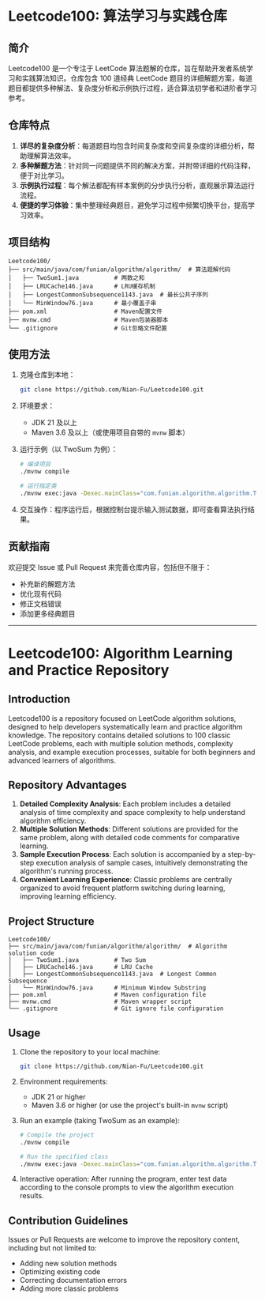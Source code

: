 # Leetcode100: 算法学习与实践仓库

## 简介

Leetcode100 是一个专注于 LeetCode 算法题解的仓库，旨在帮助开发者系统学习和实践算法知识。仓库包含 100 道经典 LeetCode 题目的详细解题方案，每道题目都提供多种解法、复杂度分析和示例执行过程，适合算法初学者和进阶者学习参考。

## 仓库特点

1. **详尽的复杂度分析**：每道题目均包含时间复杂度和空间复杂度的详细分析，帮助理解算法效率。
2. **多种解题方法**：针对同一问题提供不同的解决方案，并附带详细的代码注释，便于对比学习。
3. **示例执行过程**：每个解法都配有样本案例的分步执行分析，直观展示算法运行流程。
4. **便捷的学习体验**：集中整理经典题目，避免学习过程中频繁切换平台，提高学习效率。

## 项目结构

```
Leetcode100/
├── src/main/java/com/funian/algorithm/algorithm/  # 算法题解代码
│   ├── TwoSum1.java          # 两数之和
│   ├── LRUCache146.java      # LRU缓存机制
│   ├── LongestCommonSubsequence1143.java  # 最长公共子序列
│   └── MinWindow76.java      # 最小覆盖子串
├── pom.xml                   # Maven配置文件
├── mvnw.cmd                  # Maven包装器脚本
└── .gitignore                # Git忽略文件配置
```

## 使用方法

1. 克隆仓库到本地：
   ```bash
   git clone https://github.com/Nian-Fu/Leetcode100.git
   ```

2. 环境要求：
   - JDK 21 及以上
   - Maven 3.6 及以上（或使用项目自带的 `mvnw` 脚本）

3. 运行示例（以 TwoSum 为例）：
   ```bash
   # 编译项目
   ./mvnw compile
   
   # 运行指定类
   ./mvnw exec:java -Dexec.mainClass="com.funian.algorithm.algorithm.TwoSum1"
   ```

4. 交互操作：程序运行后，根据控制台提示输入测试数据，即可查看算法执行结果。

## 贡献指南

欢迎提交 Issue 或 Pull Request 来完善仓库内容，包括但不限于：
- 补充新的解题方法
- 优化现有代码
- 修正文档错误
- 添加更多经典题目

---

# Leetcode100: Algorithm Learning and Practice Repository

## Introduction

Leetcode100 is a repository focused on LeetCode algorithm solutions, designed to help developers systematically learn and practice algorithm knowledge. The repository contains detailed solutions to 100 classic LeetCode problems, each with multiple solution methods, complexity analysis, and example execution processes, suitable for both beginners and advanced learners of algorithms.

## Repository Advantages

1. **Detailed Complexity Analysis**: Each problem includes a detailed analysis of time complexity and space complexity to help understand algorithm efficiency.
2. **Multiple Solution Methods**: Different solutions are provided for the same problem, along with detailed code comments for comparative learning.
3. **Sample Execution Process**: Each solution is accompanied by a step-by-step execution analysis of sample cases, intuitively demonstrating the algorithm's running process.
4. **Convenient Learning Experience**: Classic problems are centrally organized to avoid frequent platform switching during learning, improving learning efficiency.

## Project Structure

```
Leetcode100/
├── src/main/java/com/funian/algorithm/algorithm/  # Algorithm solution code
│   ├── TwoSum1.java          # Two Sum
│   ├── LRUCache146.java      # LRU Cache
│   ├── LongestCommonSubsequence1143.java  # Longest Common Subsequence
│   └── MinWindow76.java      # Minimum Window Substring
├── pom.xml                   # Maven configuration file
├── mvnw.cmd                  # Maven wrapper script
└── .gitignore                # Git ignore file configuration
```

## Usage

1. Clone the repository to your local machine:
   ```bash
   git clone https://github.com/Nian-Fu/Leetcode100.git
   ```

2. Environment requirements:
   - JDK 21 or higher
   - Maven 3.6 or higher (or use the project's built-in `mvnw` script)

3. Run an example (taking TwoSum as an example):
   ```bash
   # Compile the project
   ./mvnw compile
   
   # Run the specified class
   ./mvnw exec:java -Dexec.mainClass="com.funian.algorithm.algorithm.TwoSum1"
   ```

4. Interactive operation: After running the program, enter test data according to the console prompts to view the algorithm execution results.

## Contribution Guidelines

Issues or Pull Requests are welcome to improve the repository content, including but not limited to:
- Adding new solution methods
- Optimizing existing code
- Correcting documentation errors
- Adding more classic problems
